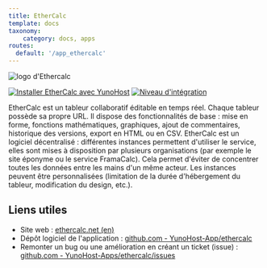 ```yaml
---
title: EtherCalc
template: docs
taxonomy:
    category: docs, apps
routes:
  default: '/app_ethercalc'
---
```


![logo d'Ethercalc](image://ethercalc_logo.png?resize=,80)

[![Installer EtherCalc avec YunoHost](https://install-app.yunohost.org/install-with-yunohost.png)](https://install-app.yunohost.org/?app=ethercalc) [![Niveau d'intégration](https://dash.yunohost.org/integration/ethercalc.svg)](https://dash.yunohost.org/appci/app/ethercalc)

EtherCalc est un tableur collaboratif éditable en temps réel. Chaque tableur possède sa propre URL.
Il dispose des fonctionnalités de base : mise en forme, fonctions mathématiques, graphiques, ajout de commentaires, historique des versions, export en HTML ou en CSV.
EtherCalc est un logiciel décentralisé : différentes instances permettent d'utiliser le service, elles sont mises à disposition par plusieurs organisations (par exemple le site éponyme ou le service FramaCalc). Cela permet d'éviter de concentrer toutes les données entre les mains d'un même acteur. Les instances peuvent être personnalisées (limitation de la durée d'hébergement du tableur, modification du design, etc.).


## Liens utiles

+ Site web : [ethercalc.net (en)](https://ethercalc.net/)
+ Dépôt logiciel de l'application : [github.com - YunoHost-App/ethercalc](https://github.com/YunoHost-Apps/ethercalc_ynh)
+ Remonter un bug ou une amélioration en créant un ticket (issue) : [github.com - YunoHost-Apps/ethercalc/issues](https://github.com/YunoHost-Apps/ethercalc_ynh/issues)

